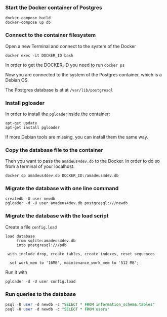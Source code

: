 ### Start the Docker container of Postgres

```
docker-compose build
docker-compose up db
```
### Connect to the container filesystem

Open a new Terminal and connect to the system of the Docker
```
docker exec -it DOCKER_ID bash
```

In order to get the DOCKER_ID you need to run `docker ps` 

Now you are connected to the system of the Postgres container, which is a Debian OS.

The Postgres database is at at `/var/lib/postgresql`

### Install pgloader

In order to install the `pgloader`inside the container: 

```
apt-get update
apt-get install pgloader
```

If more Debian tools are missing, you can install them the same way.

### Copy the database file to the container

Then you want to pass the `amadeus4dev.db` to the Docker. In order to do so from a terminal of your localhost:

```
docker cp amadeus4dev.db DOCKER_ID:/amadeus4dev.db
```

### Migrate the database with one line command

```
createdb -U user newdb
pgloader -d -U user amadeus4dev.db postgresql:///newdb
```

### Migrate the database with the load script 

Create a file `config.load`
```
load database
     from sqlite:amadeus4dev.db
     into postgresql:///pdb

 with include drop, create tables, create indexes, reset sequences

  set work_mem to '16MB', maintenance_work_mem to '512 MB';

```
Run it with 

```
pgloader -d -U user config.load 
```

### Run queries to the database

```sql
psql -U user -d newdb -c "SELECT * FROM information_schema.tables"
psql -U user -d newdb -c "SELECT * FROM users"
```
